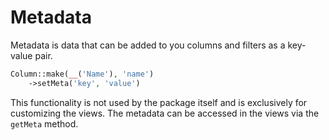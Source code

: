 # Metadata

Metadata is data that can be added to you columns and filters as a key-value pair.

```php
Column::make(__('Name'), 'name')
    ->setMeta('key', 'value')
```

This functionality is not used by the package itself and is exclusively for customizing the views. The metadata can be
accessed in the views via the `getMeta` method.
